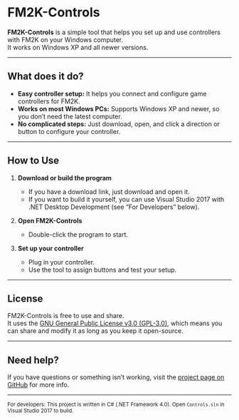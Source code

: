 # FM2K-Controls

**FM2K-Controls** is a simple tool that helps you set up and use controllers with FM2K on your Windows computer.  
It works on Windows XP and all newer versions.

---

## What does it do?

- **Easy controller setup:** It helps you connect and configure game controllers for FM2K.
- **Works on most Windows PCs:** Supports Windows XP and newer, so you don’t need the latest computer.
- **No complicated steps:** Just download, open, and click a direction or button to configure your controller.

---

## How to Use

1. **Download or build the program**
   - If you have a download link, just download and open it.
   - If you want to build it yourself, you can use Visual Studio 2017 with .NET Desktop Development (see “For Developers” below).

2. **Open FM2K-Controls**
   - Double-click the program to start.

3. **Set up your controller**
   - Plug in your controller.
   - Use the tool to assign buttons and test your setup.

---

## License

FM2K-Controls is free to use and share.  
It uses the [GNU General Public License v3.0 (GPL-3.0)](LICENSE), which means you can share and modify it as long as you keep it open-source.

---

## Need help?

If you have questions or something isn’t working, visit the [project page on GitHub](https://github.com/WindowsLogic-Productions/FM2K-Controls) for more info.

---

<sub>For developers: This project is written in C# (.NET Framework 4.0). Open `Controls.sln` in Visual Studio 2017 to build.</sub>
